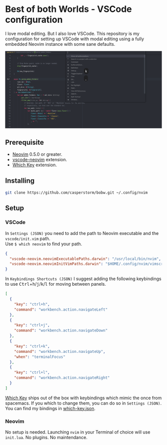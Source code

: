 # Best of both Worlds - VSCode configuration

I love modal editing. But I also love VSCode. This repository is my configuration for setting up VSCode with modal editing using a fully embedded Neovim instance with some sane defaults.

![Example](./utils/resources/example.gif)

## Prerequisite

- [Neovim](https://github.com/neovim/neovim) 0.5.0 or greater.
- [vscode-neovim](https://github.com/asvetliakov/vscode-neovim) extension.
- [Which Key](https://github.com/VSpaceCode/vscode-which-key) extension.

## Installing

```sh
git clone https://github.com/casperstorm/bobw.git ~/.config/nvim
```

## Setup

### VSCode

In `Settings (JSON)` you need to add the path to Neovim executable and the `vscode/init.vim` path.  
Use `$ which neovim` to find your path.

```json
{
  "vscode-neovim.neovimExecutablePaths.darwin": "/usr/local/bin/nvim", 
  "vscode-neovim.neovimInitVimPaths.darwin": "$HOME/.config/nvim/vimscript/vscode/init.vim"
}
```

In `Keybindings Shortcuts (JSON)` I suggest adding the following keybindings to use <kbd>Ctrl</kbd>+<kbd>h</kbd>/<kbd>j</kbd>/<kbd>k</kbd>/<kbd>l</kbd> for moving between panels.

```json
[
  {
    "key": "ctrl+h",
    "command": "workbench.action.navigateLeft"
  },
  {
    "key": "ctrl+j",
    "command": "workbench.action.navigateDown"
  },
  {
    "key": "ctrl+k",
    "command": "workbench.action.navigateUp",
    "when": "terminalFocus"
  },
  {
    "key": "ctrl+l",
    "command": "workbench.action.navigateRight"
  }
]
```

[Which Key](https://github.com/VSpaceCode/vscode-which-key) ships out of the box with keybindings which mimic the once from spacemacs. If you which to change them, you can do so in `Settings (JSON)`. You can find my bindings in [which-key.json](./utils/vscode/which-key.json).

### Neovim

No setup is needed. Launching `nvim` in your Terminal of choice will use `init.lua`. No plugins. No maintendance.
